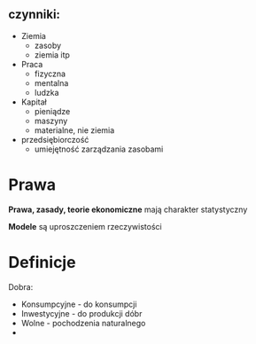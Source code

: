 ## czynniki:

- Ziemia
  - zasoby
  - ziemia itp
- Praca
  - fizyczna
  - mentalna
  - ludzka
- Kapitał
  - pieniądze
  - maszyny
  - materialne, nie ziemia
- przedsiębiorczość
  - umiejętność zarządzania zasobami

# Prawa

**Prawa, zasady, teorie ekonomiczne** mają charakter statystyczny

**Modele** są uproszczeniem rzeczywistości

# Definicje

Dobra:

- Konsumpcyjne - do konsumpcji
- Inwestycyjne - do produkcji dóbr
- Wolne - pochodzenia naturalnego
- 